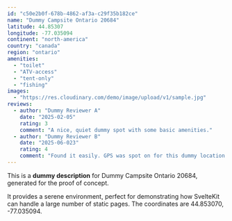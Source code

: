 ```yaml
---
id: "c50e2b0f-678b-4862-af3a-c29f35b182ce"
name: "Dummy Campsite Ontario 20684"
latitude: 44.85307
longitude: -77.035094
continent: "north-america"
country: "canada"
region: "ontario"
amenities:
  - "toilet"
  - "ATV-access"
  - "tent-only"
  - "fishing"
images:
  - "https://res.cloudinary.com/demo/image/upload/v1/sample.jpg"
reviews:
  - author: "Dummy Reviewer A"
    date: "2025-02-05"
    rating: 3
    comment: "A nice, quiet dummy spot with some basic amenities."
  - author: "Dummy Reviewer B"
    date: "2025-06-023"
    rating: 4
    comment: "Found it easily. GPS was spot on for this dummy location."
---
```


This is a **dummy description** for Dummy Campsite Ontario 20684, generated for the proof of concept.

It provides a serene environment, perfect for demonstrating how SvelteKit can handle a large number of static pages. The coordinates are 44.853070, -77.035094.

